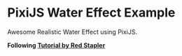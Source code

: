 # PixiJS Water Effect Example

Awesome Realistic Water Effect using PixiJS. 

**Following [Tutorial by Red Stapler](https://redstapler.co/ultra-realistic-water-ripple-effect-javascript-tutorial/)**
